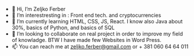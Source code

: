 - 👋 Hi, I’m Zeljko Ferber
- 👀 I’m interestresting in :  Front end tech. and cryptocurrencies
- 🌱 I’m currently learning HTML, CSS, JS, React. I know also Java about 30%, basics of Python, and basics of SQL 
- 💞️ I’m looking to collaborate on real project in order to improve my field of knowladge. BTW I have made few Websites in Word Press.
- 📫 You can reach me at zeljko.ferber@gmail.com or + 381 060 64 64 011 
 
<!---
Zerber011/Zerber011 is a ✨ special ✨ repository because its `README.md` (this file) appears on your GitHub profile.
You can click the Preview link to take a look at your changes.
--->
